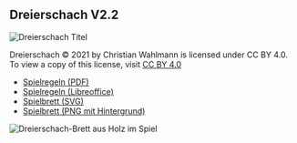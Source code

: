 ## Dreierschach V2.2

![Dreierschach Titel](/dreierschach/images/dreierschach_title.png "Dreierschach Titel")

Dreierschach © 2021 by Christian Wahlmann is licensed under CC BY 4.0. To view a copy of this license, visit [CC BY 4.0](http://creativecommons.org/licenses/by/4.0/ "CC BY 4.0")

- [Spielregeln (PDF)](/dreierschach/doc/Dreierschach_2.2_Regeln.pdf "Spielregeln (PDF)")
- [Spielregeln (Libreoffice)](/dreierschach/doc/Dreierschach_2.2_Regeln.odt "Spielregeln (Libreoffice)")
- [Spielbrett (SVG)](/dreierschach/images/board.svg "Spielbrett (SVG)")
- [Spielbrett (PNG mit Hintergrund)](/dreierschach/images/board.png "Spielbrett (PNG mit Hintergrund)")

![Dreierschach-Brett aus Holz im Spiel](/dreierschach/images/board_wood_ingame.png "Dreierschach-Brett aus Holz im Spiel")
